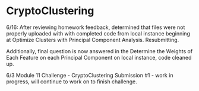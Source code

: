 # CryptoClustering
6/16:
After reviewing homework feedback, determined that files were not properly uploaded with with completed code from local instance
beginning at Optimize Clusters with Principal Component Analysis.  Resubmitting.

Additionally, final question is now answered in the Determine the Weights of Each Feature on each Principal Component on local instance, code cleaned up.



6/3
Module 11 Challenge - CryptoClustering
Submission #1 - work in progress, will continue to work on to finish challenge.